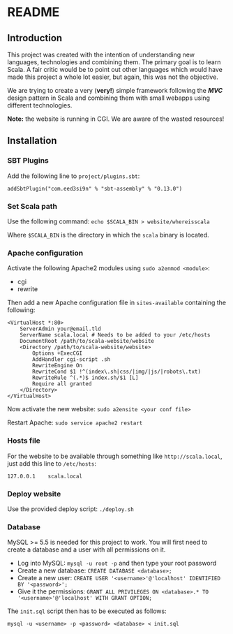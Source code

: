 README
======

Introduction
------------

This project was created with the intention of understanding new languages,
technologies and combining them. The primary goal is to learn Scala. A fair
critic would be to point out other languages which would have made this project
a whole lot easier, but again, this was not the objective.

We are trying to create a very (**very!**) simple framework following the ***MVC***
design pattern in Scala and combining them with small webapps using different
technologies.

**Note:** the website is running in CGI. We are aware of the wasted resources!

Installation
------------

### SBT Plugins

Add the following line to `project/plugins.sbt`:

    addSbtPlugin("com.eed3si9n" % "sbt-assembly" % "0.13.0")

### Set Scala path

Use the following command: `echo $SCALA_BIN > website/whereisscala`

Where `$SCALA_BIN` is the directory in which the `scala` binary is located.

### Apache configuration

Activate the following Apache2 modules using `sudo a2enmod <module>`:

- cgi
- rewrite

Then add a new Apache configuration file in `sites-available` containing the following:

    <VirtualHost *:80>
        ServerAdmin your@email.tld
        ServerName scala.local # Needs to be added to your /etc/hosts
        DocumentRoot /path/to/scala-website/website
        <Directory /path/to/scala-website/website>
            Options +ExecCGI
            AddHandler cgi-script .sh
            RewriteEngine On
            RewriteCond $1 !^(index\.sh|css/|img/|js/|robots\.txt)
            RewriteRule ^(.*)$ index.sh/$1 [L]
            Require all granted
        </Directory>
    </VirtualHost>

Now activate the new website: `sudo a2ensite <your conf file>`

Restart Apache: `sudo service apache2 restart`

### Hosts file

For the website to be available through something like `http://scala.local`, just add this line to `/etc/hosts`:

    127.0.0.1    scala.local

### Deploy website

Use the provided deploy script: `./deploy.sh`

### Database

MySQL >= 5.5 is needed for this project to work. You will first need to create a database and a user with all permissions on it.

- Log into MySQL: `mysql -u root -p` and then type your root password
- Create a new database: `CREATE DATABASE <database>;`
- Create a new user: `CREATE USER '<username>'@'localhost' IDENTIFIED BY '<password>';`
- Give it the permissions: `GRANT ALL PRIVILEGES ON <database>.* TO '<username>'@'localhost' WITH GRANT OPTION;`

The `init.sql` script then has to be executed as follows:

    mysql -u <username> -p <password> <database> < init.sql
